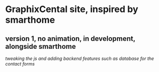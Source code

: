 # GraphixCental site, inspired by smarthome
## version 1, no animation, in development, alongside smarthome
*tweaking the js and adding backend features such as database for the contact forms*

